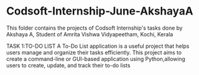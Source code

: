 # Codsoft-Internship-June-AkshayaA
This folder contains the projects of Codsoft Internship's tasks done by Akshaya A, Student of Amrita Vishwa Vidyapeetham, Kochi, Kerala

TASK 1:TO-DO LIST
A To-Do List application is a useful project that helps users manage and organize their tasks efficiently. This project aims to create a command-line or GUI-based application using Python,allowing users to create, update, and track their to-do lists
